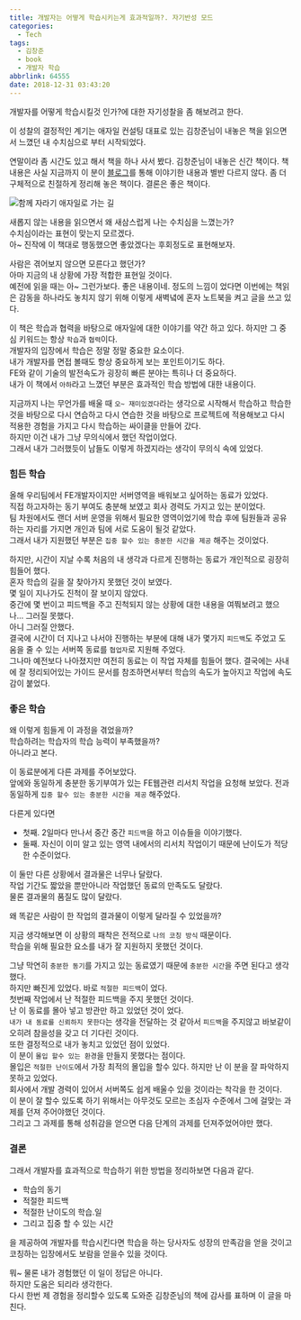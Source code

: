 ```yaml
---
title: 개발자는 어떻게 학습시키는게 효과적일까?. 자기반성 모드
categories:
  - Tech
tags:
  - 김창준
  - book
  - 개발자 학습
abbrlink: 64555
date: 2018-12-31 03:43:20
---
```


개발자를 어떻게 학습시킬것 인가?에 대한 자기성찰을 좀 해보려고 한다.

이 성찰의 결정적인 계기는
애자일 컨설팅 대표로 있는 김창준님이 내놓은 책을 읽으면서 느꼈던 내 수치심으로 부터 시작되었다.

연말이라 좀 시간도 있고 해서 책을 하나 사서 봤다. 김창준님이 내놓은 신간 책이다.
책 내용은 사실 지금까지 이 분이 [블로그](http://agile.egloos.com/)를 통해 이야기한 내용과 별반 다르지 않다.
좀 더 구체적으로 친절하게 정리해 놓은 책이다. 결론은 좋은 책이다.

![함께 자라기 애자일로 가는 길](book.jpg)

새롭지 않는 내용을 읽으면서 왜 새삼스럽게 나는 수치심을 느꼈는가?  
수치심이라는 표현이 맞는지 모르겠다.  
아~ 진작에 이 책대로 행동했으면 좋았겠다는 후회정도로 표현해보자.

사람은 겪어보지 않으면 모른다고 했던가?  
아마 지금의 내 상황에 가장 적합한 표현일 것이다.  
예전에 읽을 때는 아~ 그런가보다. 좋은 내용이네. 정도의 느낌이 었다면
이번에는 책읽은 감동을 하나라도 놓치지 않기 위해 이렇게 새벽녘에 혼자 노트북을 켜고 글을 쓰고 있다.

이 책은 학습과 협력을 바탕으로 애자일에 대한 이야기를 약간 하고 있다. 하지만 그 중심 키워드는 항상 `학습`과 `협력`이다.  
개발자의 입장에서 학습은 정말 정말 중요한 요소이다.  
내가 개발자를 면접 볼때도 항상 중요하게 보는 포인트이기도 하다.  
FE와 같이 기술의 발전속도가 굉장히 빠른 분야는 특히나 더 중요하다.  
내가 이 책에서 `아하`라고 느꼈던 부분은 효과적인 학습 방법에 대한 내용이다.

지금까지 나는 무언가를 배울 때 `오~ 재미있겠다`라는 생각으로 시작해서 학습하고 학습한 것을 바탕으로 다시 연습하고 다시 연습한 것을 바탕으로 프로젝트에 적용해보고 다시 적용한 경험을 가지고 다시 학습하는 싸이클을 만들어 갔다.  
하지만 이건 내가 그냥 무의식에서 했던 작업이었다.  
그래서 내가 그러했듯이 남들도 이렇게 하겠지라는 생각이 무의식 속에 있었다.

### 힘든 학습

올해 우리팀에서 FE개발자이지만 서버영역을 배워보고 싶어하는 동료가 있었다.  
직접 하고자하는 동기 부여도 충분해 보였고 회사 경력도 가지고 있는 분이었다.  
팀 차원에서도 랜더 서버 운영을 위해서 필요한 영역이었기에 학습 후에 팀원들과 공유하는 자리를 가지면 개인과 팀에 서로 도움이 될것 같았다.  
그래서 내가 지원했던 부분은 `집중 할수 있는 충분한 시간을 제공` 해주는 것이었다.

하지만, 시간이 지날 수록 처음의 내 생각과 다르게 진행하는 동료가 개인적으로 굉장히 힘들어 했다.  
혼자 학습의 길을 잘 찾아가지 못했던 것이 보였다.  
몇 일이 지나가도 진척이 잘 보이지 않았다.  
중간에 몇 번이고 피드백을 주고 진척되지 않는 상황에 대한 내용을 여쭤보려고 했으나... 그러질 못했다.  
아니 그러질 안했다.  
결국에 시간이 더 지나고 나서야 진행하는 부분에 대해 내가 몇가지 `피드백`도 주었고 도움을 줄 수 있는 서버쪽 동료를 `협업자`로 지원해 주었다.  
그나마 예전보다 나아졌지만 여전히 동료는 이 작업 자체를 힘들어 했다.
결국에는 사내에 잘 정리되어있는 가이드 문서를 참조하면서부터 학습의 속도가 높아지고 작업에 속도감이 붙었다.

### 좋은 학습

왜 이렇게 힘들게 이 과정을 겪었을까?  
학습하려는 학습자의 학습 능력이 부족했을까?  
아니라고 본다.

이 동료분에게 다른 과제를 주어보았다.  
앞에와 동일하게 충분한 동기부여가 있는 FE웹관련 리서치 작업을 요청해 보았다.
전과 동일하게 `집중 할수 있는 충분한 시간을 제공` 해주었다.

다른게 있다면

- 첫째. 2일마다 만나서 중간 중간 `피드백`을 하고 이슈들을 이야기했다.
- 둘째. 자신이 이미 알고 있는 영역 내에서의 리서치 작업이기 때문에 난이도가 적당한 수준이었다.

이 둘만 다른 상황에서 결과물은 너무나 달랐다.  
작업 기간도 짧았을 뿐만아니라 작업했던 동료의 만족도도 달랐다.  
물론 결과물의 품질도 많이 달랐다.

왜 똑같은 사람이 한 작업의 결과물이 이렇게 달라질 수 있었을까?

지금 생각해보면 이 상황의 패착은 전적으로 `나의 코칭 방식` 때문이다.  
학습을 위해 필요한 요소를 내가 잘 지원하지 못했던 것이다.

그냥 막연히 `충분한 동기`를 가지고 있는 동료였기 때문에 `충분한 시간`을 주면 된다고 생각했다.  
하지만 빠진게 있었다. 바로 `적절한 피드백`이 었다.  
첫번째 작업에서 난 적절한 피드백을 주지 못했던 것이다.  
난 이 동료를 몰아 넣고 방관만 하고 있었던 것이 었다.  
`내가 내 동료를 신뢰하지 못한다`는 생각을 전달하는 것 같아서 `피드백`을 주지않고 바보같이 오히려 참을성을 갖고 더 기다린 것이다.  
또한 결정적으로 내가 놓치고 있었던 점이 있었다.  
이 분이 `몰입 할수 있는 환경`을 만들지 못했다는 점이다.  
몰입은 `적절한 난이도`에서 가장 최적의 몰입을 할수 있다. 하지만 난 이 분을 잘 파악하지 못하고 있었다.  
회사에서 개발 경력이 있어서 서버쪽도 쉽게 배울수 있을 것이라는 착각을 한 것이다.  
이 분이 잘 할수 있도록 하기 위해서는 아무것도 모르는 초심자 수준에서 그에 걸맞는 과제를 던져 주어야했던 것이다.  
그리고 그 과제를 통해 성취감을 얻으면 다음 단계의 과제를 던져주었어야만 했다.

### 결론

그래서 개발자를 효과적으로 학습하기 위한 방법을 정리하보면 다음과 같다.

- 학습의 동기
- 적절한 피드백
- 적절한 난이도의 학습.일
- 그리고 집중 할 수 있는 시간

을 제공하여 개발자를 학습시킨다면 학습을 하는 당사자도 성장의 만족감을 얻을 것이고  
코칭하는 입장에서도 보람을 얻을수 있을 것이다.

뭐~ 물론 내가 경험했던 이 일이 정답은 아니다.  
하지만 도움은 되리라 생각한다.  
다시 한번 제 경험을 정리할수 있도록 도와준 김창준님의 책에 감사를 표하며 이 글을 마친다.
